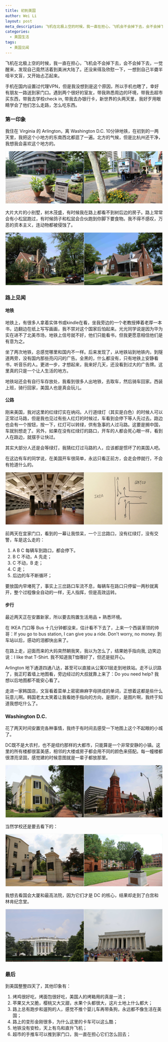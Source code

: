 ```yaml
---
title: 初到美国
author: Wei Li
layout: post
meta_description: 飞机在北极上空的时候，我一直在担心，飞机会不会掉下去，会不会掉下去，一觉醒来，发现自己竟然活着到美洲大陆了。还没来得及欣慰一下，一想到自己半聋半哑半文盲，又开始忐忑起来。
categories:
  - 美国生活
tags:
  - 美国见闻
---
```

飞机在北极上空的时候，我一直在担心，飞机会不会掉下去，会不会掉下去，一觉醒来，发现自己竟然活着到美洲大陆了。还没来得及欣慰一下，一想到自己半聋半哑半文盲，又开始忐忑起来。

手机在国内设置过代理VPN，但是我没想到是这个原因，所以手机也瞎了，幸好有朋友一路送到家门口。遇到两个很好的室友，带我熟悉周边的环境，带我去超市买东西，带我去学校check in, 带我去办银行卡，新世界的头两天里，我好歹用眼睛学会了他们怎么走路，怎么吃东西。

### 第一印象
我住在 Virginia 的 Arlington，离 Washington D.C. 10分钟地铁，在初到的一两天里，我把这个小地方的东南西北都逛了一遍。北方的气候，但是比杭州还干净，我想我会喜欢这个地方的。

![阿灵顿][arlington]

大片大片的小别墅，树木茂盛，有时候我在路上都看不到树后边的房子。路上常常会有小松鼠跑过，有时候鸽子和松鼠会合伙跑到你脚下要食物。我不得不感叹，万恶的资本主义，连动物都被侵蚀了。

![别墅][villa]

### 路上见闻

#### 地铁
地铁上，有很多人拿着实体书或kindle在看，坐我旁边的一个老教授捧着老厚一本书，边翻边在纸上写写画画，我不禁对这个国家后怕起来。光光同学说是因为华为实在进不了北美市场，地铁上信号就不好，他们只能看书，但我更愿意相信他们是有意为之。

坐了两次地铁，总感觉哪里和国内不一样。后来发现了，从地铁站到地铁内，到隧道两旁，没有国内那些亮闪闪的广告。全黑的，什么都没有，只有地铁上安静看书，听音乐的人。更进一步，才想起来，我来好几天，还没看到过大的广告牌。这里真的只是一个让人生活的地方。

地铁站还会有自行车存放处，我看到很多人出地铁，去取车，然后骑车回家。西装上班，骑行回家，美国人也是真会玩儿。

#### 公路
刚来美国，我对这里的红绿灯实在纳闷。人行道绿灯（其实是白色）的时候人可以正常过马路，但是我也见过有些人红灯的时候过，车看到会停下等人先过去。路边也会有一个按钮，按一下，红灯可以转绿，供有急事的人过马路。这要是搁中国，车就别想走了。另外，如果在没有红绿灯的路口，开车的人都会死心眼一样，看到人在路边，就摆手让快过。

其实大部分人还是会等绿灯，我猜红灯过马路的人，应该都是惯坏了的美国人吧。

在这边有车的同学说，在美国开车很简单，永远只看正前方，会走会停就行，不会有抢道什么的。

![地铁和三岔口][divergence]

前两天在宜家门口，看到的一幕让我惊呆，一个三岔路口，没有红绿灯，没有交警，车是这么走的：

1. A B C 每辆车到路口，都会停下。
2. B C 不动，A 先走；
3. C 不动，B 走；
4. C 走；
5. 后边的车不断循环；

要放国内早堵死了，事实上三岔路口车流不息，每辆车在路口只停留一两秒就离开，整个过程像全自动的一样，无人指挥，但是高效运转。 

#### 步行
最近两天正在安置新家，所以要去购置生活用品 + 熟悉环境。

在 IKEA 门口等 Bus 十几分钟都没来，估计看不下去了，上来一个西装革领的帅哥：If you go to bus station, I can give you a ride. Don't worry, no money. 到车站以后，感动的泪都快出来了。

在路上走，迎面而来的大妈突然朝我笑，我以为怎么了，结果她手指向我, 边笑边说：I like that T-Shirt. 我不知道我T恤哪好了，但还是挺开心。

Arlington 地下通道四通八达，甚至可以直接从公寓G1层走到地铁站。走不认识路了，我正盯着墙上地图看，旁边经过的大叔就靠上来了：Do you need help? 我想以后地图都不能安心看了。

走进一家韩国店，文盲看着菜单上密密麻麻字母拼成的单词，正想着这都是些什么玩意儿啊。韩国老太太笑着让我看她手指向的方向，是图片，是图片啊，我终于知道我想吃什么了。

### Washington D.C.
花了两天时间安置完各种事情，我终于有时间去感受一下地图上这个不起眼的小城了。

DC既不是大农村，也不是纽约那样的大都市，只能算是一个非常安静的小镇。这里的所有楼都很富美感，相邻的大楼或房子都会用不同的颜色来搭配。每一幢楼都很漂亮坚固，感觉建的时候意图就是一辈子都放那里。

![颜色房子][house]

当然学校还是要去看下的：

![GWU][gwu]

我想去看国会大厦和最高法院，因为它们才是 DC 的核心，结果却走到了白宫和林肯纪念堂。

![白宫][whitehouse]

### 最后
到美国整整四天了，其他印象有：

1. 烤鸡很好吃，烤面包很好吃，美国人的烤箱用的真是一流；
2. 苹果又大又脆，樱桃又大又甜，水果个头都很大，这片土地上什么都大；
3. 路上总有跑步和遛狗的人，感觉不推个婴儿车再带条狗，永远都不像生活在美国；
4. 路上的变形金刚很多，为什么这里的卡车可以这么酷；
5. 地铁没有安检，天上有鸟和直升飞机；
6. 超市的手推车可以推到家门口，我一直在担心它们怎么回去；

[arlington]: /uploads/2015/07/阿灵顿.jpg
[villa]: /uploads/2015/07/别墅.jpg
[divergence]: /uploads/2015/07/地铁三岔口.jpg
[house]: /uploads/2015/07/颜色房子.jpg
[gwu]: /uploads/2015/07/gwu.jpg
[whitehouse]: /uploads/2015/07/白宫.jpg








